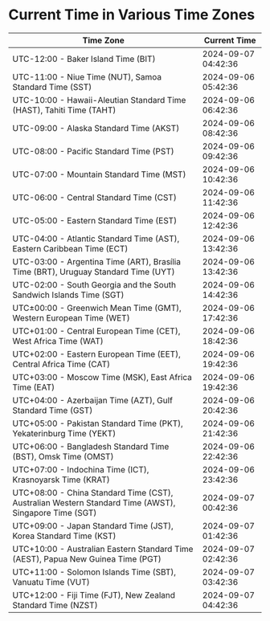 # Current Time in Various Time Zones

| Time Zone | Current Time |
|-----------|--------------|
| UTC-12:00 - Baker Island Time (BIT) | 2024-09-07 04:42:36 |
| UTC-11:00 - Niue Time (NUT), Samoa Standard Time (SST) | 2024-09-06 05:42:36 |
| UTC-10:00 - Hawaii-Aleutian Standard Time (HAST), Tahiti Time (TAHT) | 2024-09-06 06:42:36 |
| UTC-09:00 - Alaska Standard Time (AKST) | 2024-09-06 08:42:36 |
| UTC-08:00 - Pacific Standard Time (PST) | 2024-09-06 09:42:36 |
| UTC-07:00 - Mountain Standard Time (MST) | 2024-09-06 10:42:36 |
| UTC-06:00 - Central Standard Time (CST) | 2024-09-06 11:42:36 |
| UTC-05:00 - Eastern Standard Time (EST) | 2024-09-06 12:42:36 |
| UTC-04:00 - Atlantic Standard Time (AST), Eastern Caribbean Time (ECT) | 2024-09-06 13:42:36 |
| UTC-03:00 - Argentina Time (ART), Brasília Time (BRT), Uruguay Standard Time (UYT) | 2024-09-06 13:42:36 |
| UTC-02:00 - South Georgia and the South Sandwich Islands Time (SGT) | 2024-09-06 14:42:36 |
| UTC±00:00 - Greenwich Mean Time (GMT), Western European Time (WET) | 2024-09-06 17:42:36 |
| UTC+01:00 - Central European Time (CET), West Africa Time (WAT) | 2024-09-06 18:42:36 |
| UTC+02:00 - Eastern European Time (EET), Central Africa Time (CAT) | 2024-09-06 19:42:36 |
| UTC+03:00 - Moscow Time (MSK), East Africa Time (EAT) | 2024-09-06 19:42:36 |
| UTC+04:00 - Azerbaijan Time (AZT), Gulf Standard Time (GST) | 2024-09-06 20:42:36 |
| UTC+05:00 - Pakistan Standard Time (PKT), Yekaterinburg Time (YEKT) | 2024-09-06 21:42:36 |
| UTC+06:00 - Bangladesh Standard Time (BST), Omsk Time (OMST) | 2024-09-06 22:42:36 |
| UTC+07:00 - Indochina Time (ICT), Krasnoyarsk Time (KRAT) | 2024-09-06 23:42:36 |
| UTC+08:00 - China Standard Time (CST), Australian Western Standard Time (AWST), Singapore Time (SGT) | 2024-09-07 00:42:36 |
| UTC+09:00 - Japan Standard Time (JST), Korea Standard Time (KST) | 2024-09-07 01:42:36 |
| UTC+10:00 - Australian Eastern Standard Time (AEST), Papua New Guinea Time (PGT) | 2024-09-07 02:42:36 |
| UTC+11:00 - Solomon Islands Time (SBT), Vanuatu Time (VUT) | 2024-09-07 03:42:36 |
| UTC+12:00 - Fiji Time (FJT), New Zealand Standard Time (NZST) | 2024-09-07 04:42:36 |
